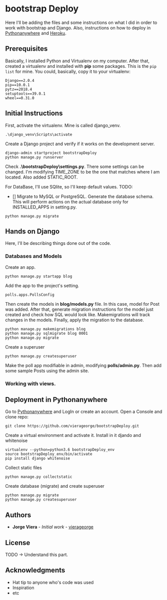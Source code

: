# bootstrap Deploy

Here I'll be adding the files and some instructions on what I did in order to work with bootstrap and Django. Also, instructions on how to deploy in [Pythonanywhere](https://wwww.pythonanywhere.com) and [Heroku](https://www.heroku.com/).

## Prerequisites
Basically, I installed Python and Virtualenv on my computer. After that, created a virtualenv and installed with **pip** some packages. This is the `pip list` for mine. You could, basically, copy it to your virtualenv:
```
Django==2.0.4
pip==10.0.1
pytz==2018.4
setuptools==39.0.1
wheel==0.31.0
```
## Initial Instructions
First, activate the virtualenv. Mine is called django_venv.
```
.\django_venv\Scripts\activate
```
Create a Django project and verify if it works on the development server.
```
django-admin startproject bootstrapDeploy
python manage.py runserver
```
Check **.\bootstrapDeploy\settings.py**. There some settings can be changed. I'm modifying TIME_ZONE to be the one that matches where I am located. Also added STATIC_ROOT.

For DataBase, I'll use SQlite, so I'll keep default values.
TODO:
- [] Migrate to MySQL or PostgreSQL.
Generate the database schema. This will perform actions on the actual database only for INSTALLED_APPS in setting.py.
```
python manage.py migrate
```

## Hands on Django
Here, I'll be describing things done out of the code.

### Databases and Models
Create an app.
```
python manage.py startapp blog
```
Add the app to the project's setting.
```
polls.apps.PollsConfig
```
Then create the models in **blog/models.py** file. In this case, model for Post was added. After that, generate migration instructions for the model just created and check how SQL would look like. Makemigrations will track changes in the models. Finally, apply the migration to the database.
```
python manage.py makemigrations blog
python manage.py sqlmigrate blog 0001
python manage.py migrate
```
Create a superuser
```
python manage.py createsuperuser
```
Make the poll app modifiable in admin, modifying **polls/admin.py**. Then add some sample Posts using the admin site.

### Working with views.


## Deployment in Pythonanywhere
Go to [Pythonanywhere](https://wwww.pythonanywhere.com) and LogIn or create an account. Open a Console and clone repo:
```
git clone https://github.com/vierageorge/bootstrapDeploy.git
```
Create a virtual environment and activate it. Install in it djando and whitenoise
```
virtualenv --python=python3.6 bootstrapDeploy_env
source bootstrapDeploy_env/bin/activate
pip install django whitenoise
```
Collect static files
```
python manage.py collectstatic
```
Create database (migrate) and create superuser
```
python manage.py migrate
python manage.py createsuperuser
```

## Authors
* **Jorge Viera** - *Initial work* - [vierageorge](https://github.com/Vierageorge)

## License
TODO -> Understand this part.

## Acknowledgments

* Hat tip to anyone who's code was used
* Inspiration
* etc
